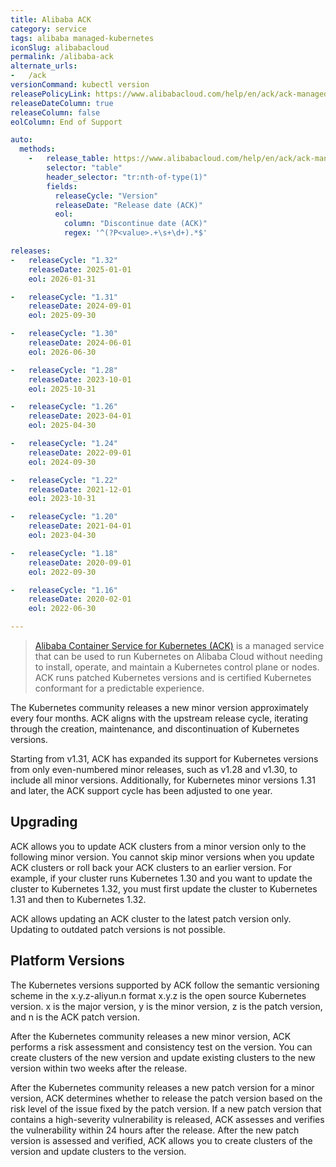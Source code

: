 ```yaml
---
title: Alibaba ACK
category: service
tags: alibaba managed-kubernetes
iconSlug: alibabacloud
permalink: /alibaba-ack
alternate_urls:
-   /ack
versionCommand: kubectl version
releasePolicyLink: https://www.alibabacloud.com/help/en/ack/ack-managed-and-ack-dedicated/user-guide/support-for-kubernetes-versions
releaseDateColumn: true
releaseColumn: false
eolColumn: End of Support

auto:
  methods:
    -   release_table: https://www.alibabacloud.com/help/en/ack/ack-managed-and-ack-dedicated/user-guide/support-for-kubernetes-versions/
        selector: "table"
        header_selector: "tr:nth-of-type(1)"
        fields:
          releaseCycle: "Version"
          releaseDate: "Release date (ACK)"
          eol:
            column: "Discontinue date (ACK)"
            regex: '^(?P<value>.+\s+\d+).*$'

releases:
-   releaseCycle: "1.32"
    releaseDate: 2025-01-01
    eol: 2026-01-31

-   releaseCycle: "1.31"
    releaseDate: 2024-09-01
    eol: 2025-09-30

-   releaseCycle: "1.30"
    releaseDate: 2024-06-01
    eol: 2026-06-30

-   releaseCycle: "1.28"
    releaseDate: 2023-10-01
    eol: 2025-10-31

-   releaseCycle: "1.26"
    releaseDate: 2023-04-01
    eol: 2025-04-30

-   releaseCycle: "1.24"
    releaseDate: 2022-09-01
    eol: 2024-09-30

-   releaseCycle: "1.22"
    releaseDate: 2021-12-01
    eol: 2023-10-31

-   releaseCycle: "1.20"
    releaseDate: 2021-04-01
    eol: 2023-04-30

-   releaseCycle: "1.18"
    releaseDate: 2020-09-01
    eol: 2022-09-30

-   releaseCycle: "1.16"
    releaseDate: 2020-02-01
    eol: 2022-06-30

---
```


> [Alibaba Container Service for Kubernetes (ACK)](https://www.alibabacloud.com/en/product/kubernetes) is a managed
> service that can be used to run Kubernetes on Alibaba Cloud without needing to install, operate, and maintain a
> Kubernetes control plane or nodes. ACK runs patched Kubernetes versions and is certified Kubernetes conformant for a
> predictable experience.

The Kubernetes community releases a new minor version approximately every four months. ACK aligns with the upstream
release cycle, iterating through the creation, maintenance, and discontinuation of Kubernetes versions.

Starting from v1.31, ACK has expanded its support for Kubernetes versions from only even-numbered minor releases,
such as v1.28 and v1.30, to include all minor versions. Additionally, for Kubernetes minor versions 1.31 and later,
the ACK support cycle has been adjusted to one year.

## Upgrading

ACK allows you to update ACK clusters from a minor version only to the following minor version. You cannot skip minor
versions when you update ACK clusters or roll back your ACK clusters to an earlier version. For example, if your cluster
runs Kubernetes 1.30 and you want to update the cluster to Kubernetes 1.32, you must first update the cluster to
Kubernetes 1.31 and then to Kubernetes 1.32.

ACK allows updating an ACK cluster to the latest patch version only. Updating to outdated patch versions is not possible.

## Platform Versions

The Kubernetes versions supported by ACK follow the semantic versioning scheme in the x.y.z-aliyun.n format x.y.z is the
open source Kubernetes version. x is the major version, y is the minor version, z is the patch version, and n is the ACK
patch version.

After the Kubernetes community releases a new minor version, ACK performs a risk assessment and consistency test on the
version. You can create clusters of the new version and update existing clusters to the new version within two weeks
after the release.

After the Kubernetes community releases a new patch version for a minor version, ACK determines whether to release the
patch version based on the risk level of the issue fixed by the patch version. If a new patch version that contains a
high-severity vulnerability is released, ACK assesses and verifies the vulnerability within 24 hours after the release.
After the new patch version is assessed and verified, ACK allows you to create clusters of the version and update
clusters to the version.
